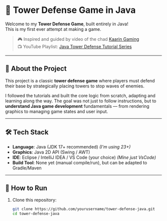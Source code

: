# 🏰 Tower Defense Game in Java

Welcome to my **Tower Defense Game**, built entirely in Java!  
This is my first ever attempt at making a game.

> 🎮 Inspired and guided by video of the chad [Kaarin Gaming](https://www.youtube.com/@KaarinGaming)  
> 📺 YouTube Playlist: [Java Tower Defense Tutorial Series](https://www.youtube.com/watch?v=kclnyiXmY7Q&list=PL4rzdwizLaxb0-TajNIp5DOoT_PAxhx0T)

---

## 📌 About the Project

This project is a classic **tower defense game** where players must defend their base by strategically placing towers to stop waves of enemies.

I followed the tutorials and built the core logic from scratch, adapting and learning along the way. The goal was not just to follow instructions, but to **understand Java game development** fundamentals — from rendering graphics to managing game states and user input.

<!-- ---

## ⚙️ Features

- 🏹 Multiple tower types
- 👾 Various enemy types with different speeds and health
- 🗺️ Grid-based map system
- 💸 Currency system for buying and upgrading towers
- 🔁 Wave system and enemy spawning
- 🧠 Basic AI for pathfinding (hardcoded or A* as an option)
- 🎨 Simple GUI using Java's built-in libraries -->

---

## 🛠 Tech Stack

- **Language**: Java (JDK 17+ recommended) _(I'm using 23+)_
- **Graphics**: Java 2D API (Swing / AWT)
- **IDE**: Eclipse / IntelliJ IDEA / VS Code (your choice) _(Mine just VsCode)_
- **Build Tool**: None yet (manual compile/run), but can be adapted to Gradle/Maven

---

## 🚀 How to Run

1. Clone this repository:
   ```bash
   git clone https://github.com/yourusername/tower-defense-java.git
   cd tower-defense-java